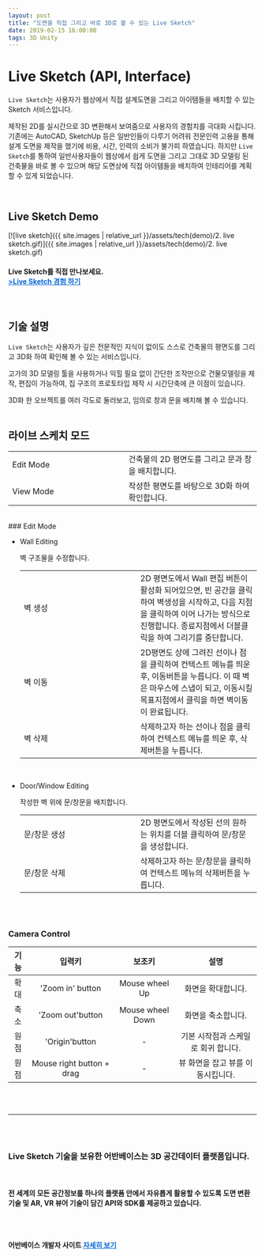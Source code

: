 ```yaml
---
layout: post
title: "도면을 직접 그리고 바로 3D로 볼 수 있는 Live Sketch"
date: 2019-02-15 16:00:00
tags: 3D Unity
---
```


# Live Sketch (API, Interface)
`Live Sketch`는 사용자가 웹상에서 직접 설계도면을 그리고 아이템들을 배치할 수 있는 Sketch 서비스입니다.

제작된 2D를 실시간으로 3D 변환해서 보여줌으로 사용자의 경험치를 극대화 시킵니다.
기존에는 AutoCAD, SketchUp 등은 일반인들이 다루기 어려워 전문인력 고용을 통해 설계 도면을 제작을 했기에 비용, 시간, 인력의 소비가 불가피 하였습니다.
하지만 `Live Sketch`를 통하여 일반사용자들이 웹상에서 쉽게 도면을 그리고 그대로 3D 모델링 된 건축물을 바로 볼 수 있으며 해당 도면상에 직접 아이템들을 배치하여 인테리어를 계획할 수 있게 되었습니다.

<br>

## Live Sketch Demo <br>

[![live sketch]({{ site.images | relative_url }}/assets/tech(demo)/2. live sketch.gif)]({{ site.images | relative_url }}/assets/tech(demo)/2. live sketch.gif)

<h4> Live Sketch를 직접 만나보세요. 
<br>
<a href="http://3d.floorplanner.urbanbase.com.s3-website.ap-northeast-2.amazonaws.com" target="_blank" style="color: #0366d6;"> >Live Sketch 경험 하기</a> </h4>

<br>

## 기술 설명

`Live Sketch`는 사용자가 깊은 전문적인 지식이 없이도 스스로 건축물의 평면도를 그리고 3D화 하여 확인해 볼 수 있는 서비스입니다.

고가의 3D 모델링 툴을 사용하거나 익힐 필요 없이 간단한 조작만으로 건물모델링을 제작, 편집이 가능하여, 집 구조의 프로토타입 제작 시 시간단축에 큰 이점이 있습니다.

3D화 한 오브젝트를 여러 각도로 둘러보고, 임의로 창과 문을 배치해 볼 수 있습니다.
<br>
<br>

## 라이브 스케치 모드

<table style="text-align: left;">
<tbody>
<tr style="width: 220px;">
    <td style="width: 220px;">Edit Mode</td>
    <td>건축물의 2D 평면도를 그리고 문과 창을 배치합니다.</td>
</tr>
<tr>
    <td>View Mode</td>
    <td>작성한 평면도를 바탕으로 3D화 하여 확인합니다.</td>
</tr>
</tbody>
</table>

<br>
### Edit Mode

- Wall Editing

  벽 구조물을 수정합니다.

    <table style="text-align: left;">
    <tbody>
        <tr style="width: 220px;">
        <td style="width: 220px;">벽 생성</td>
        <td>2D 평면도에서 Wall 편집 버튼이 활성화 되어있으면, 빈 공간을 클릭하여 벽생성을 시작하고, 다음 지점을 클릭하여 이어 나가는 방식으로 진행합니다. 종료지점에서 더블클릭을 하여 그리기를 중단합니다.</td>
        </tr>
        <tr>
        <td>벽 이동</td>
        <td>2D평면도 상에 그려진 선이나 점을 클릭하여 컨텍스트 메뉴를 띄운 후, 이동버튼을 누릅니다. 이 때 벽은 마우스에 스냅이 되고, 이동시킬 목표지점에서 클릭을 하면 벽이동이 완료됩니다.</td>
        </tr>
        <tr>
        <td>벽 삭제</td>
        <td>삭제하고자 하는 선이나 점을 클릭하여 컨텍스트 메뉴를 띄운 후, 삭제버튼을 누릅니다.</td>
        </tr>
    </tbody>
    </table>

<br>

- Door/Window Editing

  작성한 벽 위에 문/창문을 배치합니다. 


    <table style="text-align: left;">
    <tbody>
    <tr style="width: 220px;">
        <td style="width: 220px;">문/창문 생성</td>
        <td>2D 평면도에서 작성된 선의 원하는 위치를 더블 클릭하여 문/창문을 생성합니다.</td>
    </tr>
    <tr>
        <td>문/창문 삭제</td>
        <td>삭제하고자 하는 문/창문을 클릭하여 컨텍스트 메뉴의 삭제버튼을 누릅니다.</td>
    </tr>
    </tbody>
    </table>

<br>
<br>

### Camera Control

| 기능  |           입력키           |      보조키      |                 설명                |
|:----:|:-------------------------:|:----------------:|:-----------------------------------:|
| 확대 | 'Zoom in' button          | Mouse wheel Up   | 화면을 확대합니다.                  |
| 축소 | 'Zoom out'button          | Mouse wheel Down | 화면을 축소합니다.                  |
| 원점 | 'Origin'button            | -                | 기본 시작점과 스케일로 회귀 합니다. |
| 원점 | Mouse right button + drag | -                | 뷰 화면을 잡고 뷰를 이동시킵니다.   |


<br>
<br>

<hr>
<br>
<br>
<h3>
Live Sketch 기술을 보유한 어반베이스는 3D 공간데이터 플랫폼입니다.
</h3>
<br>
<h4>
전 세계의 모든 공간정보를 하나의 플랫폼 안에서 자유롭게 활용할 수 있도록 도면 변환 기술 및 AR, VR 뷰어 기술이 담긴 API와 SDK를 제공하고 있습니다.<br>
<br>
<br>

<Br>


어반베이스 개발자 사이트 <a href="https://developer.urbanbase.com" target="_blank" style="color: #0366d6;"> 자세히 보기</a>
</h4>
<br><br><br>